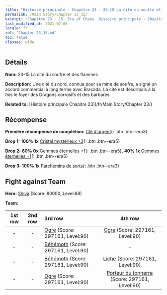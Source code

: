 ```yaml
---
title: "Histoire principale - Chapitre 23 - 23-15 La cité du soufre et des flammes"
permalink: /Main Story/Chapter 23_15/
excerpt: "Chapitre 23 - 15. Era of Chaos  Histoire principale - Chapitre 23_15. 23-15 La cité du soufre et des flammes"
last_modified_at: 2021-07-06
locale: fr
ref: "Chapter 23_15.md"
toc: false
classes: wide
---
```


## Détails

 **Nom:** 23-15 La cité du soufre et des flammes

 **Description:** Une cité du nord, connue pour sa mine de soufre, a signé un accord commercial à long terme avec Bracada. La cité est désormais à la fois le foyer des Dragons corrosifs et des barbares.

 **Related to:** [Histoire principale Chapitre 23](/fr/Main Story/Chapter 23/)

## Récompense

 **Première récompense de complétion:** [Clé d'argent](/ItemsFR/con_693/){: .btn .btn--era3}

 **Drop 1:** **100% 1x** [Cristal mystérieux +2](/ItemsFR/mat_80/){: .btn .btn--era5}

 **Drop 2:** **60% 0x** [Gemmes éternelles +1](/ItemsFR/mat_72/){: .btn .btn--era5}, **40% 1x** [Gemmes éternelles +1](/ItemsFR/mat_72/){: .btn .btn--era5}

 **Drop 3:** **100% 1x** [Parchemins de sorts](/ItemsFR/con_694/){: .btn .btn--era3}


## Fight against Team
 **Hero:** [Shiva](/fr/heroes/Shiva/) (Score: 80000, Level:88)

 **Team:**


  | 1st row | 2nd row | 3rd row | 4th row |
  |:----:|:----:|:----|:----:|
  | - | - | [Ogre](/fr/units/Ogre/) (Score: 297161, Level:90)  | [Ogre](/fr/units/Ogre/) (Score: 297161, Level:90)  |
  | - | - | [Béhémoth](/fr/units/Behemoth/) (Score: 297161, Level:90)  | - |
  | - | - | [Béhémoth](/fr/units/Behemoth/) (Score: 297161, Level:90)  | [Liche](/fr/units/Lich/) (Score: 297161, Level:90)  |
  | - | - | [Ogre](/fr/units/Ogre/) (Score: 297161, Level:90)  | [Porteur du tonnerre](/fr/units/Stormbringer/) (Score: 297161, Level:90)  |


